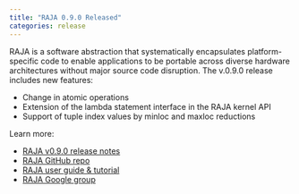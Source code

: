 ```yaml
---
title: "RAJA 0.9.0 Released"
categories: release
---
```


RAJA is a software abstraction that systematically encapsulates platform-specific code to enable applications to be portable across diverse hardware architectures without major source code disruption. The v.0.9.0 release includes new features:

- Change in atomic operations
- Extension of the lambda statement interface in the RAJA kernel API
- Support of tuple index values by minloc and maxloc reductions

Learn more:

- [RAJA v0.9.0 release notes](https://github.com/LLNL/RAJA/releases/tag/v0.9.0)
- [RAJA GitHub repo](https://github.com/LLNL/raja)
- [RAJA user guide & tutorial](https://raja.readthedocs.io/en/main/)
- [RAJA Google group](https://groups.google.com/forum/#!forum/raja-users)
